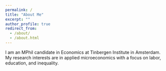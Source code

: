 ```yaml
---
permalink: /
title: "About Me"
excerpt: ""
author_profile: true
redirect_from: 
  - /about/
  - /about.html
---
```

 
I am an MPhil candidate in Economics at Tinbergen Institute in Amsterdam. My research interests are in applied microeconomics with a focus on labor, education, and inequality.